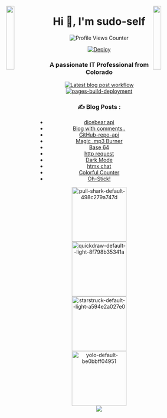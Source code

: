 <img align="left" src="https://user-images.githubusercontent.com/65187002/144930161-2f783401-8d27-4fdf-a2f7-cc0ba32f1f1f.gif" width="21%" style="display:inline;"><img align="right" src="https://user-images.githubusercontent.com/65187002/144930161-2f783401-8d27-4fdf-a2f7-cc0ba32f1f1f.gif" width="21%" style="display:inline;">

<div align="center">
  <h1 align="center">Hi 👋, I'm sudo-self</h1>
  <img src="https://komarev.com/ghpvc/?username=sudo-self&style=flat-square&color=blue" alt="Profile Views Counter" />
  
  [![Deploy](https://github.com/sudo-self/chat-app/actions/workflows/deploy.yml/badge.svg)](https://github.com/sudo-self/chat-app/actions/workflows/deploy.yml)
  
  <h3 align="center">A passionate IT Professional from Colorado</h3>

  [![Latest blog post workflow](https://github.com/sudo-self/sudo-self/actions/workflows/blogpost.yml/badge.svg?branch=main)](https://github.com/sudo-self/sudo-self/actions/workflows/blogpost.yml) [![pages-build-deployment](https://github.com/sudo-self/sudo-self/actions/workflows/pages/pages-build-deployment/badge.svg)](https://github.com/sudo-self/sudo-self/actions/workflows/pages/pages-build-deployment)  
  <div align="center">
  
  ### :writing_hand: Blog Posts :
<!-- BLOG-POST-LIST:START -->
- [dicebear api](https://dev.to/sudo-self/dicebear-api-m59)
- [Blog with comments..](https://dev.to/sudo-self/blog-with-comments-1314)
- [GitHub-repo-api](https://dev.to/sudo-self/github-repos-284g)
- [Magic .mp3 Burner](https://dev.to/sudo-self/magic-mp3-burner-49bo)
- [Base 64](https://dev.to/sudo-self/base-64-2pa0)
- [http request](https://dev.to/sudo-self/http-request-200-ok-4li2)
- [Dark Mode](https://dev.to/sudo-self/dark-mode-23dd)
- [htmx chat](https://dev.to/sudo-self/htmx-chat-2bn3)
- [Colorful Counter](https://dev.to/sudo-self/colorful-counter-cph)
- [Oh-Stick!](https://dev.to/sudo-self/oh-stick-1dfl)
<!-- BLOG-POST-LIST:END -->
  
</div>
<div align="center">
  <img width="148" alt="pull-shark-default-498c279a747d" src="https://github.com/sudo-self/sudo-self/assets/119916323/591566e1-cd9a-445c-9d0b-82ca60b4c37f"><img width="148" alt="quickdraw-default--light-8f798b35341a" src="https://github.com/sudo-self/sudo-self/assets/119916323/9d692e82-ae9f-4703-9355-74a0e8bebbfe"><img width="148" alt="starstruck-default--light-a594e2a027e0" src="https://github.com/sudo-self/sudo-self/assets/119916323/5c4f6626-7c67-4277-97a6-b67b77d08953"><img width="148" alt="yolo-default-be0bbff04951" src="https://github.com/sudo-self/sudo-self/assets/119916323/f135932f-d44f-4bb9-b72a-ac23219112bc">

<div align="center">
  <a href="https://github.com/ryo-ma/github-profile-trophy">
    <img src="https://github-profile-trophy.vercel.app/?username=sudo-self&column=3&theme=onedark" />
  </a>
</div>



